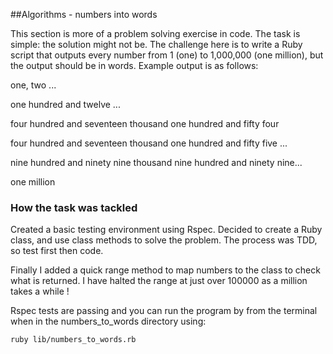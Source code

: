 

##Algorithms - numbers into words

This section is more of a problem solving exercise in code. The task is simple: the solution might not be.
The challenge here is to write a Ruby script that outputs every number from 1 (one) to 1,000,000 (one million), but the output should be in words. Example output is as follows:

one,
two
...

one hundred and twelve
...

four hundred and seventeen thousand one hundred and
fifty four

four hundred and seventeen thousand one
hundred and fifty five
...

nine hundred and ninety nine thousand nine hundred
and ninety nine...

one million

### How the task was tackled

Created a basic testing environment using Rspec. Decided to create a Ruby class, and use class methods to solve the problem. The process was TDD, so test first then code. 

Finally I added a quick range method to map numbers to the class to check what is returned. I have halted the range at just over 100000 as a million takes a while ! 

Rspec tests are passing and you can run the program by from the terminal when in the numbers_to_words directory using:
`````
ruby lib/numbers_to_words.rb
`````
